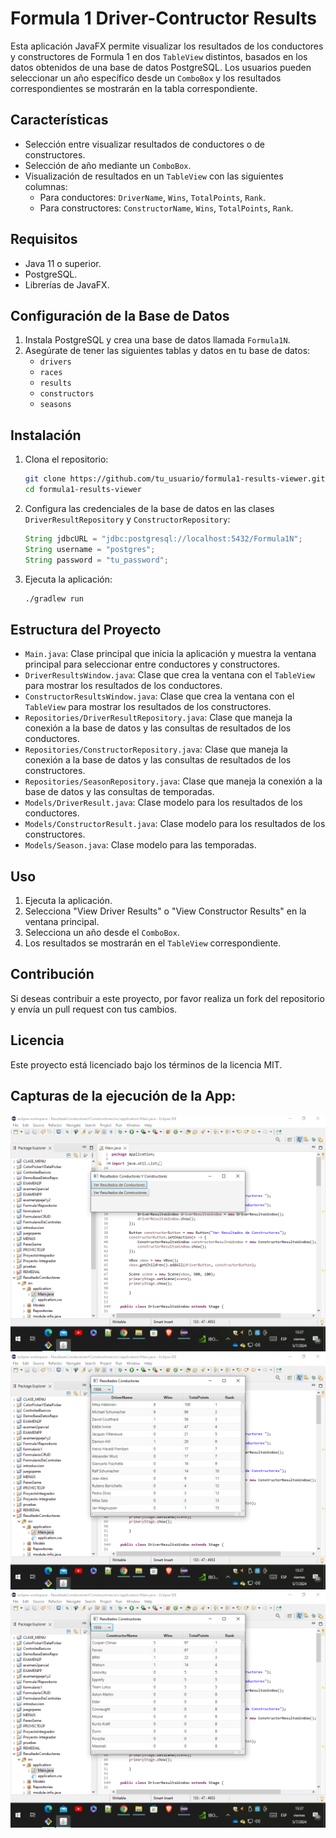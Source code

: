 # Formula 1 Driver-Contructor Results

Esta aplicación JavaFX permite visualizar los resultados de los conductores y constructores de Formula 1 en dos `TableView` distintos, basados en los datos obtenidos de una base de datos PostgreSQL. Los usuarios pueden seleccionar un año específico desde un `ComboBox` y los resultados correspondientes se mostrarán en la tabla correspondiente.

## Características

- Selección entre visualizar resultados de conductores o de constructores.
- Selección de año mediante un `ComboBox`.
- Visualización de resultados en un `TableView` con las siguientes columnas:
  - Para conductores: `DriverName`, `Wins`, `TotalPoints`, `Rank`.
  - Para constructores: `ConstructorName`, `Wins`, `TotalPoints`, `Rank`.

## Requisitos

- Java 11 o superior.
- PostgreSQL.
- Librerías de JavaFX.

## Configuración de la Base de Datos

1. Instala PostgreSQL y crea una base de datos llamada `Formula1N`.
2. Asegúrate de tener las siguientes tablas y datos en tu base de datos:
    - `drivers`
    - `races`
    - `results`
    - `constructors`
    - `seasons`

## Instalación

1. Clona el repositorio:
    ```sh
    git clone https://github.com/tu_usuario/formula1-results-viewer.git
    cd formula1-results-viewer
    ```

2. Configura las credenciales de la base de datos en las clases `DriverResultRepository` y `ConstructorRepository`:
    ```java
    String jdbcURL = "jdbc:postgresql://localhost:5432/Formula1N";
    String username = "postgres";
    String password = "tu_password";
    ```

3. Ejecuta la aplicación:
    ```sh
    ./gradlew run
    ```

## Estructura del Proyecto

- `Main.java`: Clase principal que inicia la aplicación y muestra la ventana principal para seleccionar entre conductores y constructores.
- `DriverResultsWindow.java`: Clase que crea la ventana con el `TableView` para mostrar los resultados de los conductores.
- `ConstructorResultsWindow.java`: Clase que crea la ventana con el `TableView` para mostrar los resultados de los constructores.
- `Repositories/DriverResultRepository.java`: Clase que maneja la conexión a la base de datos y las consultas de resultados de los conductores.
- `Repositories/ConstructorRepository.java`: Clase que maneja la conexión a la base de datos y las consultas de resultados de los constructores.
- `Repositories/SeasonRepository.java`: Clase que maneja la conexión a la base de datos y las consultas de temporadas.
- `Models/DriverResult.java`: Clase modelo para los resultados de los conductores.
- `Models/ConstructorResult.java`: Clase modelo para los resultados de los constructores.
- `Models/Season.java`: Clase modelo para las temporadas.

## Uso

1. Ejecuta la aplicación.
2. Selecciona "View Driver Results" o "View Constructor Results" en la ventana principal.
3. Selecciona un año desde el `ComboBox`.
4. Los resultados se mostrarán en el `TableView` correspondiente.

## Contribución

Si deseas contribuir a este proyecto, por favor realiza un fork del repositorio y envía un pull request con tus cambios.

## Licencia

Este proyecto está licenciado bajo los términos de la licencia MIT.


## Capturas de la ejecución de la App:
![EJCUCIÓN APP](https://github.com/MaRl0N4/Resultado-Conductores-Y-Constructores/blob/b5b712a1a27501ff5378e2a99e6e46ebf9f252e1/Captura%20de%20pantalla%20(482).png)
![EJCUCIÓN APP](https://github.com/MaRl0N4/Resultado-Conductores-Y-Constructores/blob/b5b712a1a27501ff5378e2a99e6e46ebf9f252e1/Captura%20de%20pantalla%20(483).png)
![EJCUCIÓN APP](https://github.com/MaRl0N4/Resultado-Conductores-Y-Constructores/blob/b5b712a1a27501ff5378e2a99e6e46ebf9f252e1/Captura%20de%20pantalla%20(484).png)
